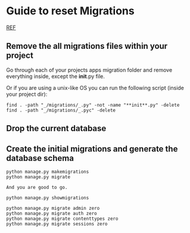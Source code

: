# Guide to reset Migrations

[REF](https://simpleisbetterthancomplex.com/tutorial/2016/07/26/how-to-reset-migrations.html)

## Remove the all migrations files within your project

Go through each of your projects apps migration folder and remove everything inside, except the **init**.py file.

Or if you are using a unix-like OS you can run the following script (inside your project dir):

    find . -path "_/migrations/_.py" -not -name "**init**.py" -delete
    find . -path "_/migrations/_.pyc" -delete

## Drop the current database

## Create the initial migrations and generate the database schema

    python manage.py makemigrations
    python manage.py migrate

    And you are good to go.

    python manage.py showmigrations

    python manage.py migrate admin zero
    python manage.py migrate auth zero
    python manage.py migrate contenttypes zero
    python manage.py migrate sessions zero

